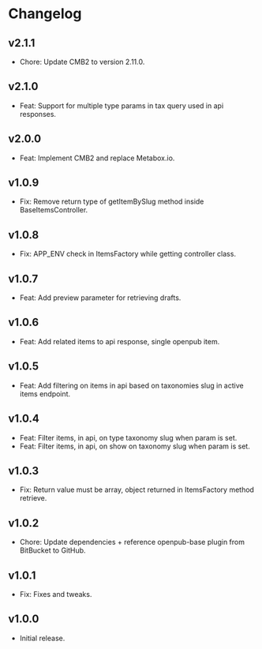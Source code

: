 # Changelog

## v2.1.1

- Chore: Update CMB2 to version 2.11.0.

## v2.1.0

- Feat: Support for multiple type params in tax query used in api responses.

## v2.0.0

- Feat: Implement CMB2 and replace Metabox.io.

## v1.0.9

- Fix: Remove return type of getItemBySlug method inside BaseItemsController.

## v1.0.8

- Fix: APP_ENV check in ItemsFactory while getting controller class.

## v1.0.7

- Feat: Add preview parameter for retrieving drafts.

## v1.0.6

- Feat: Add related items to api response, single openpub item.

## v1.0.5

- Feat: Add filtering on items in api based on taxonomies slug in active items endpoint.

## v1.0.4

- Feat: Filter items, in api, on type taxonomy slug when param is set.
- Feat: Filter items, in api, on show on taxonomy slug when param is set.

## v1.0.3

- Fix: Return value must be array, object returned in ItemsFactory method retrieve.

## v1.0.2

- Chore: Update dependencies + reference openpub-base plugin from BitBucket to GitHub.

## v1.0.1

- Fix: Fixes and tweaks.

## v1.0.0

- Initial release.
